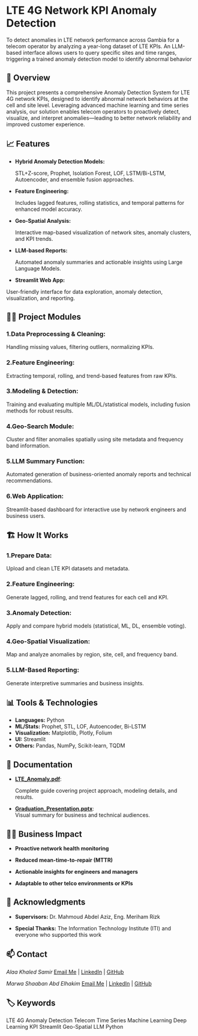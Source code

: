 # LTE 4G Network KPI Anomaly Detection
To detect anomalies in LTE network performance across Gambia for a telecom operator by analyzing a year-long dataset of LTE KPIs. An LLM-based interface allows users to query specific sites and time ranges, triggering a trained anomaly detection model to identify abnormal behavior
## 🚀 Overview
This project presents a comprehensive Anomaly Detection System for LTE 4G network KPIs, designed to identify abnormal network behaviors at the cell and site level. Leveraging advanced machine learning and time series analysis, our solution enables telecom operators to proactively detect, visualize, and interpret anomalies—leading to better network reliability and improved customer experience.

## 📈 Features
 - **Hybrid Anomaly Detection Models:**
   
   STL+Z-score, Prophet, Isolation Forest, LOF, LSTM/Bi-LSTM, Autoencoder, and ensemble fusion approaches.

 - **Feature Engineering:**
   
   Includes lagged features, rolling statistics, and temporal patterns for enhanced model accuracy.

 - **Geo-Spatial Analysis:**
   
   Interactive map-based visualization of network sites, anomaly clusters, and KPI trends.
 
 - **LLM-based Reports:**
   
   Automated anomaly summaries and actionable insights using Large Language Models.

- **Streamlit Web App:**
  
User-friendly interface for data exploration, anomaly detection, visualization, and reporting.

## 🧑‍💻 Project Modules
### 1.Data Preprocessing & Cleaning:
Handling missing values, filtering outliers, normalizing KPIs.

### 2.Feature Engineering:
Extracting temporal, rolling, and trend-based features from raw KPIs.

### 3.Modeling & Detection:
Training and evaluating multiple ML/DL/statistical models, including fusion methods for robust results.

### 4.Geo-Search Module:
Cluster and filter anomalies spatially using site metadata and frequency band information.

### 5.LLM Summary Function:
Automated generation of business-oriented anomaly reports and technical recommendations.

### 6.Web Application:
Streamlit-based dashboard for interactive use by network engineers and business users.

## 🏗️ How It Works
### 1.Prepare Data:

Upload and clean LTE KPI datasets and metadata.

### 2.Feature Engineering:

Generate lagged, rolling, and trend features for each cell and KPI.

### 3.Anomaly Detection:

Apply and compare hybrid models (statistical, ML, DL, ensemble voting).

### 4.Geo-Spatial Visualization:

Map and analyze anomalies by region, site, cell, and frequency band.

### 5.LLM-Based Reporting:

Generate interpretive summaries and business insights.

## 📊 Tools & Technologies
- **Languages:** Python
- **ML/Stats:** Prophet, STL, LOF, Autoencoder, Bi-LSTM
- **Visualization:** Matplotlib, Plotly, Folium
- **UI:** Streamlit
- **Others:** Pandas, NumPy, Scikit-learn, TQDM

## 📄 Documentation

- [**LTE_Anomaly.pdf**](https://github.com/AlaaKhaled12345/LTE_Anomaly_Detection/blob/main/LTE_Anomaly.pdf):
  
  Complete guide covering project approach, modeling details, and results.

- [**Graduation_Presentation.pptx**](https://github.com/AlaaKhaled12345/LTE_Anomaly_Detection/blob/main/Graduation_Presentation.pptx):  
  Visual summary for business and technical audiences.



## 👩‍💼 Business Impact
- **Proactive network health monitoring**

- **Reduced mean-time-to-repair (MTTR)**

- **Actionable insights for engineers and managers**

- **Adaptable to other telco environments or KPIs**

## 👏 Acknowledgments
- **Supervisors:**
Dr. Mahmoud Abdel Aziz, Eng. Meriham Rizk

- **Special Thanks:**
The Information Technology Institute (ITI) and everyone who supported this work

## 📫 Contact
*Alaa Khaled Samir* [Email Me](alaa.khaled18201@gmail.com) | [LinkedIn](www.linkedin.com/in/alaa-khaled18) | [GitHub](https://github.com/AlaaKhaled12345)

*Marwa Shaaban Abd Elhakim* [Email Me](marwaashaaban99@icloud.com) | [LinkedIn](https://www.linkedin.com/in/marwa-shaaban-abd-elhakim/) | [GitHub](https://github.com/Marwa-Shaaban)

## 🏷️ Keywords
LTE 4G Anomaly Detection Telecom Time Series Machine Learning Deep Learning KPI Streamlit Geo-Spatial LLM Python




